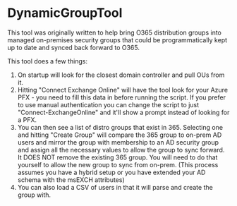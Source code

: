 # DynamicGroupTool

This tool was originally written to help bring O365 distribution groups into managed on-premises security groups that could be programmatically kept up to date
and synced back forward to O365.

This tool does a few things:

1. On startup will look for the closest domain controller and pull OUs from it.
2. Hitting "Connect Exchange Online" will have the tool look for your Azure PFX - you need to fill this data in before running the script. If you prefer to use
manual authentication you can change the script to just "Connect-ExchangeOnline" and it'll show a prompt instead of looking for a PFX.
3. You can then see a list of distro groups that exist in 365. Selecting one and hitting "Create Group" will compare the 365 group to on-prem AD users and mirror the
group with membership to an AD security group and assign all the necessary values to allow the group to sync forward. It DOES NOT remove the existing 365 group. 
You will need to do that yourself to allow the new group to sync from on-prem. (This process assumes you have a hybrid setup or you have extended your AD schema with
the msEXCH attributes)
4. You can also load a CSV of users in that it will parse and create the group with.

